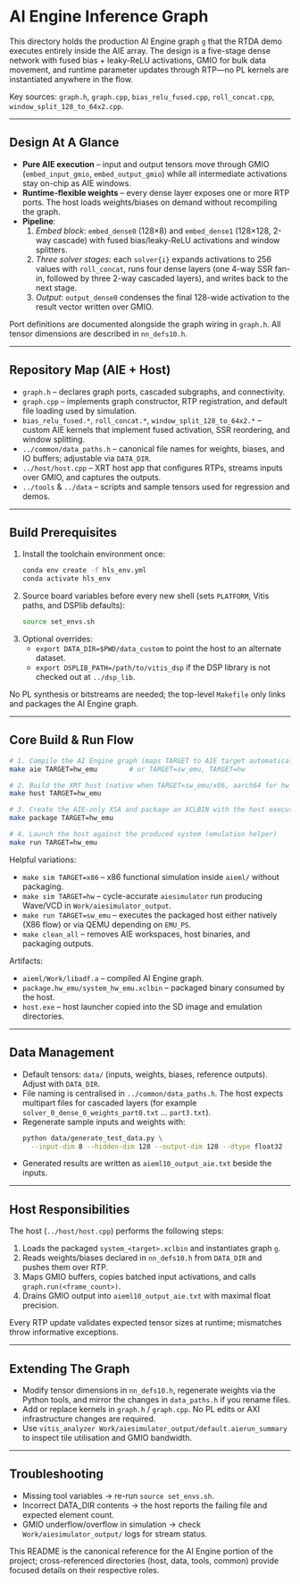# AI Engine Inference Graph

This directory holds the production AI Engine graph `g` that the RTDA demo executes entirely inside the AIE array. The design is a five-stage dense network with fused bias + leaky-ReLU activations, GMIO for bulk data movement, and runtime parameter updates through RTP—no PL kernels are instantiated anywhere in the flow.

Key sources: `graph.h`, `graph.cpp`, `bias_relu_fused.cpp`, `roll_concat.cpp`, `window_split_128_to_64x2.cpp`.

---

## Design At A Glance

- **Pure AIE execution** – input and output tensors move through GMIO (`embed_input_gmio`, `embed_output_gmio`) while all intermediate activations stay on-chip as AIE windows.
- **Runtime-flexible weights** – every dense layer exposes one or more RTP ports. The host loads weights/biases on demand without recompiling the graph.
- **Pipeline**:
  1. *Embed block*: `embed_dense0` (128×8) and `embed_dense1` (128×128, 2-way cascade) with fused bias/leaky-ReLU activations and window splitters.
  2. *Three solver stages*: each `solver{i}` expands activations to 256 values with `roll_concat`, runs four dense layers (one 4-way SSR fan-in, followed by three 2-way cascaded layers), and writes back to the next stage.
  3. *Output*: `output_dense0` condenses the final 128-wide activation to the result vector written over GMIO.

Port definitions are documented alongside the graph wiring in `graph.h`. All tensor dimensions are described in `nn_defs10.h`.

---

## Repository Map (AIE + Host)

- `graph.h` – declares graph ports, cascaded subgraphs, and connectivity.
- `graph.cpp` – implements graph constructor, RTP registration, and default file loading used by simulation.
- `bias_relu_fused.*`, `roll_concat.*`, `window_split_128_to_64x2.*` – custom AIE kernels that implement fused activation, SSR reordering, and window splitting.
- `../common/data_paths.h` – canonical file names for weights, biases, and IO buffers; adjustable via `DATA_DIR`.
- `../host/host.cpp` – XRT host app that configures RTPs, streams inputs over GMIO, and captures the outputs.
- `../tools` & `../data` – scripts and sample tensors used for regression and demos.

---

## Build Prerequisites

1. Install the toolchain environment once:
   ```bash
   conda env create -f hls_env.yml
   conda activate hls_env
   ```
2. Source board variables before every new shell (sets `PLATFORM`, Vitis paths, and DSPlib defaults):
   ```bash
   source set_envs.sh
   ```
3. Optional overrides:
   - `export DATA_DIR=$PWD/data_custom` to point the host to an alternate dataset.
   - `export DSPLIB_PATH=/path/to/vitis_dsp` if the DSP library is not checked out at `../dsp_lib`.

No PL synthesis or bitstreams are needed; the top-level `Makefile` only links and packages the AI Engine graph.

---

## Core Build & Run Flow

```bash
# 1. Compile the AI Engine graph (maps TARGET to AIE target automatically)
make aie TARGET=hw_emu        # or TARGET=sw_emu, TARGET=hw

# 2. Build the XRT host (native when TARGET=sw_emu/x86, aarch64 for hw_emu/hw)
make host TARGET=hw_emu

# 3. Create the AIE-only XSA and package an XCLBIN with the host executable
make package TARGET=hw_emu

# 4. Launch the host against the produced system (emulation helper)
make run TARGET=hw_emu
```

Helpful variations:

- `make sim TARGET=x86` – x86 functional simulation inside `aieml/` without packaging.
- `make sim TARGET=hw` – cycle-accurate `aiesimulator` run producing Wave/VCD in `Work/aiesimulator_output`.
- `make run TARGET=sw_emu` – executes the packaged host either natively (X86 flow) or via QEMU depending on `EMU_PS`.
- `make clean_all` – removes AIE workspaces, host binaries, and packaging outputs.

Artifacts:

- `aieml/Work/libadf.a` – compiled AI Engine graph.
- `package.hw_emu/system_hw_emu.xclbin` – packaged binary consumed by the host.
- `host.exe` – host launcher copied into the SD image and emulation directories.

---

## Data Management

- Default tensors: `data/` (inputs, weights, biases, reference outputs). Adjust with `DATA_DIR`.
- File naming is centralised in `../common/data_paths.h`. The host expects multipart files for cascaded layers (for example `solver_0_dense_0_weights_part0.txt` … `part3.txt`).
- Regenerate sample inputs and weights with:
  ```bash
  python data/generate_test_data.py \
    --input-dim 8 --hidden-dim 128 --output-dim 128 --dtype float32
  ```
- Generated results are written as `aieml10_output_aie.txt` beside the inputs.

---

## Host Responsibilities

The host (`../host/host.cpp`) performs the following steps:

1. Loads the packaged `system_<target>.xclbin` and instantiates graph `g`.
2. Reads weights/biases declared in `nn_defs10.h` from `DATA_DIR` and pushes them over RTP.
3. Maps GMIO buffers, copies batched input activations, and calls `graph.run(<frame_count>)`.
4. Drains GMIO output into `aieml10_output_aie.txt` with maximal float precision.

Every RTP update validates expected tensor sizes at runtime; mismatches throw informative exceptions.

---

## Extending The Graph

- Modify tensor dimensions in `nn_defs10.h`, regenerate weights via the Python tools, and mirror the changes in `data_paths.h` if you rename files.
- Add or replace kernels in `graph.h` / `graph.cpp`. No PL edits or AXI infrastructure changes are required.
- Use `vitis_analyzer Work/aiesimulator_output/default.aierun_summary` to inspect tile utilisation and GMIO bandwidth.

---

## Troubleshooting

- Missing tool variables → re-run `source set_envs.sh`.
- Incorrect DATA_DIR contents → the host reports the failing file and expected element count.
- GMIO underflow/overflow in simulation → check `Work/aiesimulator_output/` logs for stream status.

This README is the canonical reference for the AI Engine portion of the project; cross-referenced directories (host, data, tools, common) provide focused details on their respective roles.
